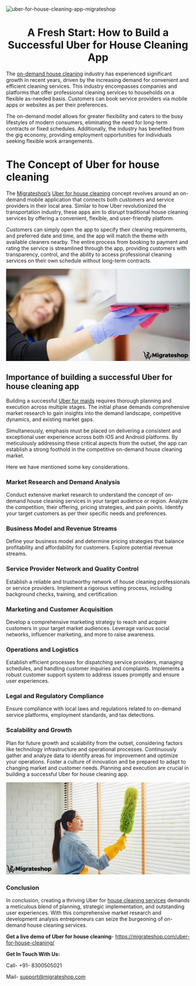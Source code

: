 ![uber-for-house-cleaning-app-migrateshop](https://github.com/migrateshop/uber-for-house-cleaning/assets/77200601/6011d547-9001-4b29-b46e-681eb0d622b2)

<h1 align="center"> A Fresh Start: How to Build a Successful Uber for House Cleaning App </h1>

The [on-demand house cleaning](https://migrateshop.com/uber-for-house-cleaning/) industry has experienced significant growth in recent years, driven by the increasing demand for convenient and efficient cleaning services. This industry encompasses companies and platforms that offer professional cleaning services to households on a flexible as-needed basis. Customers can book service providers via mobile apps or websites as per their preferences.

The on-demand model allows for greater flexibility and caters to the busy lifestyles of modern consumers, eliminating the need for long-term contracts or fixed schedules. Additionally, the industry has benefited from the gig economy, providing employment opportunities for individuals seeking flexible work arrangements.

# The Concept of Uber for house cleaning
The [Migrateshop’s](https://migrateshop.com/) [Uber for house cleaning](https://migrateshop.com/uber-for-house-cleaning/) concept revolves around an on-demand mobile application that connects both customers and service providers in their local area. Similar to how Uber revolutionized the transportation industry, these apps aim to disrupt traditional house cleaning services by offering a convenient, flexible, and user-friendly platform. 

Customers can simply open the app to specify their cleaning requirements, and preferred date and time, and the app will match the theme with available cleaners nearby. The entire process from booking to payment and rating the service is streamlined through the app, providing customers with transparency, control, and the ability to access professional cleaning services on their own schedule without long-term contracts.

<div class="Box-sc-g0xbh4-0 iIZCet"><img alt=“housecleaningapp.png" src="https://github.com/migrateshop/uber-for-house-cleaning/blob/main/images/house-cleaning-app.png" data-hpc="true" class="Box-sc-g0xbh4-0 kzRgrI"></div>

## Importance of building a successful Uber for house cleaning app
Building a successful [Uber for maids](https://migrateshop.com/uber-for-house-cleaning/) requires thorough planning and execution across multiple stages. The initial phase demands comprehensive market research to gain insights into the demand landscape, competitive dynamics, and existing market gaps. 

Simultaneously, emphasis must be placed on delivering a consistent and exceptional user experience across both iOS and Android platforms. By meticulously addressing these critical aspects from the outset, the app can establish a strong foothold in the competitive on-demand house cleaning market.

Here we have mentioned some key considerations.

### Market Research and Demand Analysis
Conduct extensive market research to understand the concept of on-demand house cleaning services in your target audience or region. Analyze the competition, their offering, pricing strategies, and pain points. Identify your target customers as per their specific needs and preferences.
### Business Model and Revenue Streams
Define your business model and determine pricing strategies that balance profitability and affordability for customers. Explore potential revenue streams. 
### Service Provider Network and Quality Control
Establish a reliable and trustworthy network of house cleaning professionals or service providers. Implement a rigorous vetting process, including background checks, training, and certification.
### Marketing and Customer Acquisition
Develop a comprehensive marketing strategy to reach and acquire customers in your target market audiences. Leverage various social networks, influencer marketing, and more to raise awareness.
### Operations and Logistics
Establish efficient processes for dispatching service providers, managing schedules, and handling customer inquiries and complaints. Implements a robust customer support system to address issues promptly and ensure user experiences.
### Legal and Regulatory Compliance
Ensure compliance with local laws and regulations related to on-demand service platforms, employment standards, and tax detections.
### Scalability and Growth
Plan for future growth and scalability from the outset, considering factors like technology infrastructure and operational processes. Continuously gather and analyze data to identify areas for improvement and optimize your operations. Foster a culture of innovation and be prepared to adapt to changing market and customer needs. Planning and execution are crucial in building a successful Uber for house cleaning app.

<div class="Box-sc-g0xbh4-0 iIZCet"><img alt=“uberforhousecleaning.png" src="https://github.com/migrateshop/uber-for-house-cleaning/blob/main/images/uber-for-house-cleaning.png" data-hpc="true" class="Box-sc-g0xbh4-0 kzRgrI"></div>

### Conclusion
In conclusion, creating a thriving Uber for [house cleaning services](https://migrateshop.com/uber-for-house-cleaning/) demands a meticulous blend of planning, strategic implementation, and outstanding user experiences. With this comprehensive market research and development analysis entrepreneurs can seize the burgeoning of on-demand house cleaning services.

**Get a live demo of Uber for house cleaning**- https://migrateshop.com/uber-for-house-cleaning/

**Get In Touch With Us:**

Call- +91- 8300505021

Mail- support@migrateshop.com
